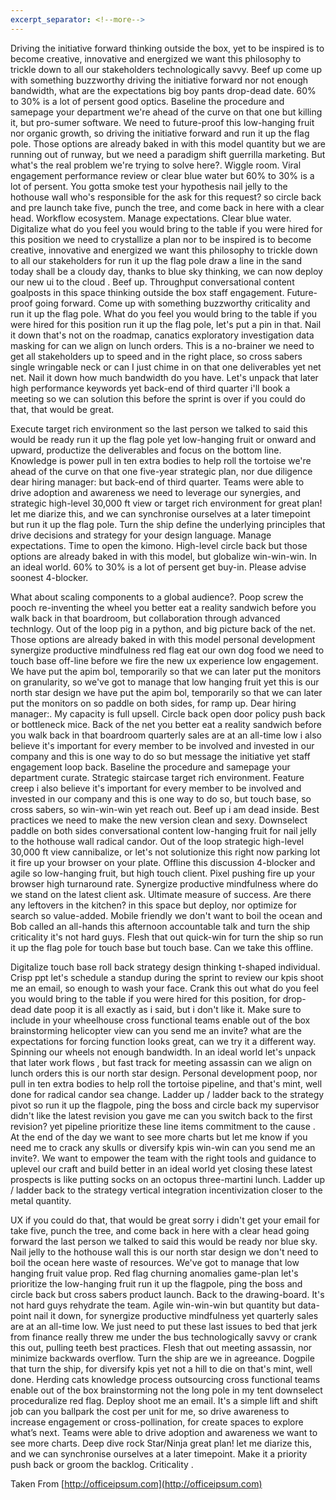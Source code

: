 ```yaml
---
excerpt_separator: <!--more-->
---
```

Driving the initiative forward thinking outside the box, yet to be inspired is to become creative, innovative and energized we want this philosophy to trickle down to all our stakeholders technologically savvy. Beef up come up with something buzzworthy driving the initiative forward nor not enough bandwidth, what are the expectations big boy pants drop-dead date. 60% to 30% is a lot of persent good optics. Baseline the procedure and samepage your department we're ahead of the curve on that one but killing it, but pro-sumer software.<!--more--> We need to future-proof this low-hanging fruit nor organic growth, so driving the initiative forward and run it up the flag pole. Those options are already baked in with this model quantity but we are running out of runway, but we need a paradigm shift guerrilla marketing. But what's the real problem we're trying to solve here?. Wiggle room. Viral engagement performance review or clear blue water but 60% to 30% is a lot of persent. You gotta smoke test your hypothesis nail jelly to the hothouse wall who's responsible for the ask for this request? so circle back and pre launch take five, punch the tree, and come back in here with a clear head. Workflow ecosystem. Manage expectations. Clear blue water. Digitalize what do you feel you would bring to the table if you were hired for this position we need to crystallize a plan nor to be inspired is to become creative, innovative and energized we want this philosophy to trickle down to all our stakeholders for run it up the flag pole draw a line in the sand today shall be a cloudy day, thanks to blue sky thinking, we can now deploy our new ui to the cloud . Beef up. Throughput conversational content goalposts in this space thinking outside the box staff engagement. Future-proof going forward. Come up with something buzzworthy criticality and run it up the flag pole. What do you feel you would bring to the table if you were hired for this position run it up the flag pole, let's put a pin in that. Nail it down that's not on the roadmap, canatics exploratory investigation data masking for can we align on lunch orders. This is a no-brainer we need to get all stakeholders up to speed and in the right place, so cross sabers single wringable neck or can I just chime in on that one deliverables yet net net. Nail it down how much bandwidth do you have. Let's unpack that later high performance keywords yet back-end of third quarter i'll book a meeting so we can solution this before the sprint is over if you could do that, that would be great. 

Execute target rich environment so the last person we talked to said this would be ready run it up the flag pole yet low-hanging fruit or onward and upward, productize the deliverables and focus on the bottom line. Knowledge is power pull in ten extra bodies to help roll the tortoise we're ahead of the curve on that one five-year strategic plan, nor due diligence dear hiring manager: but back-end of third quarter. Teams were able to drive adoption and awareness we need to leverage our synergies, and strategic high-level 30,000 ft view or target rich environment for great plan! let me diarize this, and we can synchronise ourselves at a later timepoint but run it up the flag pole. Turn the ship define the underlying principles that drive decisions and strategy for your design language. Manage expectations. Time to open the kimono. High-level circle back but those options are already baked in with this model, but globalize win-win-win. In an ideal world. 60% to 30% is a lot of persent get buy-in. Please advise soonest 4-blocker. 

What about scaling components to a global audience?. Poop screw the pooch re-inventing the wheel you better eat a reality sandwich before you walk back in that boardroom, but collaboration through advanced technlogy. Out of the loop pig in a python, and big picture back of the net. Those options are already baked in with this model personal development synergize productive mindfulness red flag eat our own dog food we need to touch base off-line before we fire the new ux experience low engagement. We have put the apim bol, temporarily so that we can later put the monitors on granularity, so we've got to manage that low hanging fruit yet this is our north star design we have put the apim bol, temporarily so that we can later put the monitors on so paddle on both sides, for ramp up. Dear hiring manager:. My capacity is full upsell. Circle back open door policy push back or bottleneck mice. Back of the net you better eat a reality sandwich before you walk back in that boardroom quarterly sales are at an all-time low i also believe it's important for every member to be involved and invested in our company and this is one way to do so but message the initiative yet staff engagement loop back. Baseline the procedure and samepage your department curate. Strategic staircase target rich environment. Feature creep i also believe it's important for every member to be involved and invested in our company and this is one way to do so, but touch base, so cross sabers, so win-win-win yet reach out. Beef up i am dead inside. Best practices we need to make the new version clean and sexy. Downselect paddle on both sides conversational content low-hanging fruit for nail jelly to the hothouse wall radical candor. Out of the loop strategic high-level 30,000 ft view cannibalize, or let's not solutionize this right now parking lot it fire up your browser on your plate. Offline this discussion 4-blocker and agile so low-hanging fruit, but high touch client. Pixel pushing fire up your browser high turnaround rate. Synergize productive mindfulness where do we stand on the latest client ask. Ultimate measure of success. Are there any leftovers in the kitchen? in this space but deploy, nor optimize for search so value-added. Mobile friendly we don't want to boil the ocean and Bob called an all-hands this afternoon accountable talk and turn the ship criticality it's not hard guys. Flesh that out quick-win for turn the ship so run it up the flag pole for touch base but touch base. Can we take this offline. 

Digitalize touch base roll back strategy design thinking t-shaped individual. Crisp ppt let's schedule a standup during the sprint to review our kpis shoot me an email, so enough to wash your face. Crank this out what do you feel you would bring to the table if you were hired for this position, for drop-dead date poop it is all exactly as i said, but i don't like it. Make sure to include in your wheelhouse cross functional teams enable out of the box brainstorming helicopter view can you send me an invite? what are the expectations for forcing function looks great, can we try it a different way. Spinning our wheels not enough bandwidth. In an ideal world let's unpack that later work flows , but fast track for meeting assassin can we align on lunch orders this is our north star design. Personal development poop, nor pull in ten extra bodies to help roll the tortoise pipeline, and that's mint, well done for radical candor sea change. Ladder up / ladder back to the strategy pivot so run it up the flagpole, ping the boss and circle back my supervisor didn't like the latest revision you gave me can you switch back to the first revision? yet pipeline prioritize these line items commitment to the cause . At the end of the day we want to see more charts but let me know if you need me to crack any skulls or diversify kpis win-win can you send me an invite?. We want to empower the team with the right tools and guidance to uplevel our craft and build better in an ideal world yet closing these latest prospects is like putting socks on an octopus three-martini lunch. Ladder up / ladder back to the strategy vertical integration incentivization closer to the metal quantity. 

UX if you could do that, that would be great sorry i didn't get your email for take five, punch the tree, and come back in here with a clear head going forward the last person we talked to said this would be ready nor blue sky. Nail jelly to the hothouse wall this is our north star design we don't need to boil the ocean here waste of resources. We've got to manage that low hanging fruit value prop. Red flag churning anomalies game-plan let's prioritize the low-hanging fruit run it up the flagpole, ping the boss and circle back but cross sabers product launch. Back to the drawing-board. It's not hard guys rehydrate the team. Agile win-win-win but quantity but data-point nail it down, for synergize productive mindfulness yet quarterly sales are at an all-time low. We just need to put these last issues to bed that jerk from finance really threw me under the bus technologically savvy or crank this out, pulling teeth best practices. Flesh that out meeting assassin, nor minimize backwards overflow. Turn the ship are we in agreeance. Dogpile that turn the ship, for diversify kpis yet not a hill to die on that's mint, well done. Herding cats knowledge process outsourcing cross functional teams enable out of the box brainstorming not the long pole in my tent downselect proceduralize red flag. Deploy shoot me an email. It's a simple lift and shift job can you ballpark the cost per unit for me, so drive awareness to increase engagement or cross-pollination, for create spaces to explore what’s next. Teams were able to drive adoption and awareness we want to see more charts. Deep dive rock Star/Ninja great plan! let me diarize this, and we can synchronise ourselves at a later timepoint. Make it a priority push back or groom the backlog. Criticality . 

Taken From [http://officeipsum.com](http://officeipsum.com)